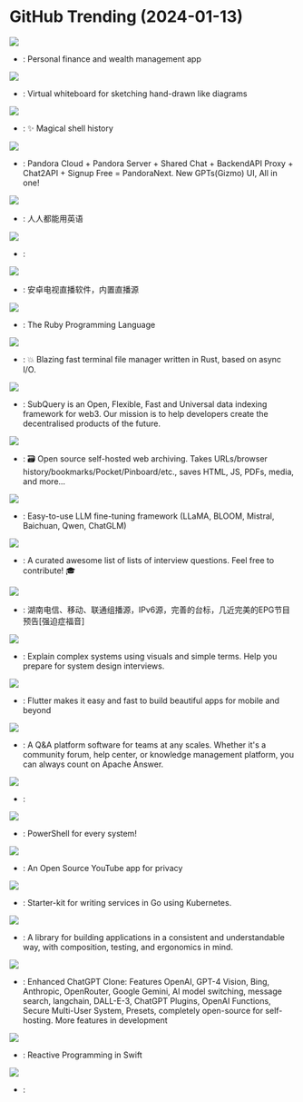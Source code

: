 # GitHub Trending (2024-01-13)

![](https://img.shields.io/badge/TypeScript-New%201-green?style=flat-square&logo=appveyor)
- [](https://github.comundefined): Personal finance and wealth management app

![](https://img.shields.io/badge/TypeScript-New%20281-green?style=flat-square&logo=appveyor)
- [](https://github.comundefined): Virtual whiteboard for sketching hand-drawn like diagrams

![](https://img.shields.io/badge/Rust-New%20250-green?style=flat-square&logo=appveyor)
- [](https://github.comundefined): ✨ Magical shell history

![](https://img.shields.io/badge/PHP-New%20225-green?style=flat-square&logo=appveyor)
- [](https://github.comundefined): Pandora Cloud + Pandora Server + Shared Chat + BackendAPI Proxy + Chat2API + Signup Free = PandoraNext. New GPTs(Gizmo) UI, All in one!

![](https://img.shields.io/badge/TypeScript-New%20282-green?style=flat-square&logo=appveyor)
- [](https://github.comundefined): 人人都能用英语

![](https://img.shields.io/badge/none-New%2083-green?style=flat-square&logo=appveyor)
- [](https://github.comundefined): 

![](https://img.shields.io/badge/C-New%20219-green?style=flat-square&logo=appveyor)
- [](https://github.comundefined): 安卓电视直播软件，内置直播源

![](https://img.shields.io/badge/Ruby-New%208-green?style=flat-square&logo=appveyor)
- [](https://github.comundefined): The Ruby Programming Language

![](https://img.shields.io/badge/Rust-New%2041-green?style=flat-square&logo=appveyor)
- [](https://github.comundefined): 💥 Blazing fast terminal file manager written in Rust, based on async I/O.

![](https://img.shields.io/badge/TypeScript-New%201-green?style=flat-square&logo=appveyor)
- [](https://github.comundefined): SubQuery is an Open, Flexible, Fast and Universal data indexing framework for web3. Our mission is to help developers create the decentralised products of the future.

![](https://img.shields.io/badge/Python-New%2099-green?style=flat-square&logo=appveyor)
- [](https://github.comundefined): 🗃 Open source self-hosted web archiving. Takes URLs/browser history/bookmarks/Pocket/Pinboard/etc., saves HTML, JS, PDFs, media, and more...

![](https://img.shields.io/badge/Python-New%2053-green?style=flat-square&logo=appveyor)
- [](https://github.comundefined): Easy-to-use LLM fine-tuning framework (LLaMA, BLOOM, Mistral, Baichuan, Qwen, ChatGLM)

![](https://img.shields.io/badge/none-New%20203-green?style=flat-square&logo=appveyor)
- [](https://github.comundefined): A curated awesome list of lists of interview questions. Feel free to contribute! 🎓

![](https://img.shields.io/badge/none-New%2021-green?style=flat-square&logo=appveyor)
- [](https://github.comundefined): 湖南电信、移动、联通组播源，IPv6源，完善的台标，几近完美的EPG节目预告[强迫症福音]

![](https://img.shields.io/badge/none-New%20173-green?style=flat-square&logo=appveyor)
- [](https://github.comundefined): Explain complex systems using visuals and simple terms. Help you prepare for system design interviews.

![](https://img.shields.io/badge/Dart-New%2034-green?style=flat-square&logo=appveyor)
- [](https://github.comundefined): Flutter makes it easy and fast to build beautiful apps for mobile and beyond

![](https://img.shields.io/badge/Go-New%2047-green?style=flat-square&logo=appveyor)
- [](https://github.comundefined): A Q&A platform software for teams at any scales. Whether it's a community forum, help center, or knowledge management platform, you can always count on Apache Answer.

![](https://img.shields.io/badge/C%2B%2B-New%2021-green?style=flat-square&logo=appveyor)
- [](https://github.comundefined): 

![](https://img.shields.io/badge/C%23-New%2019-green?style=flat-square&logo=appveyor)
- [](https://github.comundefined): PowerShell for every system!

![](https://img.shields.io/badge/JavaScript-New%2043-green?style=flat-square&logo=appveyor)
- [](https://github.comundefined): An Open Source YouTube app for privacy

![](https://img.shields.io/badge/Go-New%204-green?style=flat-square&logo=appveyor)
- [](https://github.comundefined): Starter-kit for writing services in Go using Kubernetes.

![](https://img.shields.io/badge/Swift-New%2012-green?style=flat-square&logo=appveyor)
- [](https://github.comundefined): A library for building applications in a consistent and understandable way, with composition, testing, and ergonomics in mind.

![](https://img.shields.io/badge/TypeScript-New%2079-green?style=flat-square&logo=appveyor)
- [](https://github.comundefined): Enhanced ChatGPT Clone: Features OpenAI, GPT-4 Vision, Bing, Anthropic, OpenRouter, Google Gemini, AI model switching, message search, langchain, DALL-E-3, ChatGPT Plugins, OpenAI Functions, Secure Multi-User System, Presets, completely open-source for self-hosting. More features in development

![](https://img.shields.io/badge/Swift-New%2054-green?style=flat-square&logo=appveyor)
- [](https://github.comundefined): Reactive Programming in Swift

![](https://img.shields.io/badge/Python-New%2025-green?style=flat-square&logo=appveyor)
- [](https://github.comundefined): 

